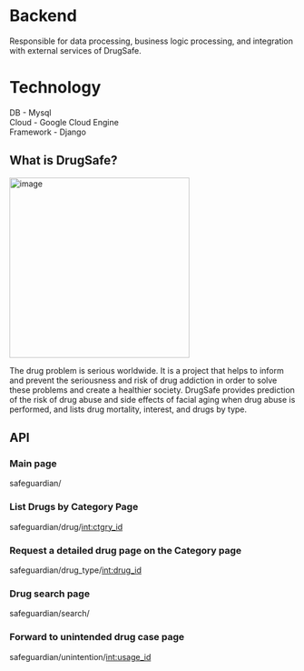 # Backend

Responsible for data processing, business logic processing, and integration with external services of DrugSafe.

# Technology
DB - Mysql </br>
Cloud - Google Cloud Engine </br>
Framework - Django



## What is DrugSafe?
<img width="317" alt="image" src="https://github.com/hyeok55/solution_challenge_2024/assets/67605795/481a7265-2721-4f0c-8cec-b8a4d4445c10">


The drug problem is serious worldwide. It is a project that helps to inform and prevent the seriousness and risk of drug addiction in order to solve these problems and create a healthier society. DrugSafe provides prediction of the risk of drug abuse and side effects of facial aging when drug abuse is performed, and lists drug mortality, interest, and drugs by type.


## API
### Main page
safeguardian/ 

### List Drugs by Category Page
safeguardian/drug/<int:ctgry_id> 

### Request a detailed drug page on the Category page
safeguardian/drug_type/<int:drug_id>

### Drug search page
safeguardian/search/

### Forward to unintended drug case page
safeguardian/unintention/<int:usage_id>

